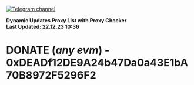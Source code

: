 [![Telegram channel](https://img.shields.io/endpoint?url=https://runkit.io/damiankrawczyk/telegram-badge/branches/master?url=https://t.me/n4z4v0d)](https://t.me/n4z4v0d) 

**Dynamic Updates Proxy List with Proxy Checker**  
**Last Updated: 22.12.23 10:36**

# DONATE (_any evm_) - 0xDEADf12DE9A24b47Da0a43E1bA70B8972F5296F2

